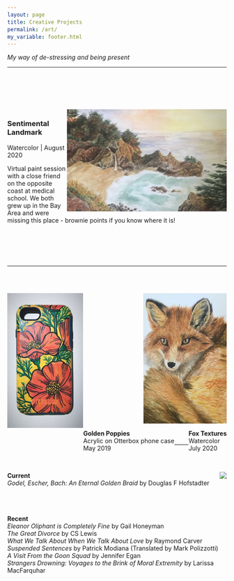 ```yaml
---
layout: page
title: Creative Projects
permalink: /art/
my_variable: footer.html
---
```


<i>My way of de-stressing and being present</i>

---------------------

<br> <br>

<div style="clear: both">
  <div style="float: right;">
    <br> <br>
    <img src="/images/04.png" height=235px>
  </div>
  <div style="text-align: left;">
    <br> <br>
    <h3><b>Sentimental Landmark</b></h3>
    <p>Watercolor | August 2020</p>
    <p>Virtual paint session with a close friend on the opposite coast at medical school. We both grew up in the Bay Area and were missing this place - brownie points if you know where it is!</p>
  </div>
</div>

<br> <br> <br> <br>

-----------------------

<br> <br>
<div>
  <div>
    <img src="/images/02.jpg" height=310px style="float:left;">
    <img src="/images/03.png" height=300px style="float:right;">
  </div>
</div>
<br><br><br><br><br><br><br><br><br><br><br><br><br><br>
<div>
  <p style="float:left;">
    <b>Golden Poppies</b> <br>
    Acrylic on Otterbox phone case <br>
    May 2019
  </p>
  <p style="float:right;">
    <b>Fox Textures</b> <br>
    Watercolor <br>
    July 2020
  </p>
</div>

<br> <br> <br> <br>

--------------------

<br> <br>
<div style="clear:both;">
  <div style="float:left;">
    <b>Current</b> <br>
    <i>Godel, Escher, Bach: An Eternal Golden Braid</i> by Douglas F Hofstadter
  </div>
  <div style="float:right;">
    <img src="/images/geb.jpg" height=200px>
  </div>
</div>

<br> <br> <br> <br> <br>
<b>Recent</b><br>
<i>Eleanor Oliphant is Completely Fine</i> by Gail Honeyman <br>
<i>The Great Divorce</i> by CS Lewis <br>
<i>What We Talk About When We Talk About Love</i> by Raymond Carver <br>
<i>Suspended Sentences</i> by Patrick Modiana (Translated by Mark Polizzotti) <br>
<i>A Visit From the Goon Squad</i> by Jennifer Egan <br>
<i>Strangers Drowning: Voyages to the Brink of Moral Extremity</i> by Larissa MacFarquhar
